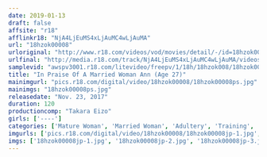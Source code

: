 ```yaml
---
date: 2019-01-13
draft: false
affsite: "r18"
afflinkr18: "NjA4LjEuMS4xLjAuMC4wLjAuMA"
url: "18hzok00008"
urloriginal: "http://www.r18.com/videos/vod/movies/detail/-/id=18hzok00008"
urlfinal: "http://media.r18.com/track/NjA4LjEuMS4xLjAuMC4wLjAuMA/videos/vod/movies/detail/-/id=18hzok00008"
samplevid: "awspv3001.r18.com/litevideo/freepv/1/18h/18hzok008/18hzok008_dmb_w.mp4"
title: "In Praise Of A Married Woman Ann (Age 27)"
mainimgurl: "pics.r18.com/digital/video/18hzok00008/18hzok00008ps.jpg"
mainimgs: "18hzok00008ps.jpg"
releasedate: "Nov. 23, 2017"
duration: 120
productioncomp: "Takara Eizo"
girls: ['----']
categories: ['Mature Woman', 'Married Woman', 'Adultery', 'Training', 'Sex Toys', 'Hi-Def']
imgurls: ['pics.r18.com/digital/video/18hzok00008/18hzok00008jp-1.jpg', 'pics.r18.com/digital/video/18hzok00008/18hzok00008jp-2.jpg', 'pics.r18.com/digital/video/18hzok00008/18hzok00008jp-3.jpg', 'pics.r18.com/digital/video/18hzok00008/18hzok00008jp-4.jpg', 'pics.r18.com/digital/video/18hzok00008/18hzok00008jp-5.jpg', 'pics.r18.com/digital/video/18hzok00008/18hzok00008jp-6.jpg', 'pics.r18.com/digital/video/18hzok00008/18hzok00008jp-7.jpg', 'pics.r18.com/digital/video/18hzok00008/18hzok00008jp-8.jpg', 'pics.r18.com/digital/video/18hzok00008/18hzok00008jp-9.jpg', 'pics.r18.com/digital/video/18hzok00008/18hzok00008jp-10.jpg', 'pics.r18.com/digital/video/18hzok00008/18hzok00008jp-11.jpg', 'pics.r18.com/digital/video/18hzok00008/18hzok00008jp-12.jpg', 'pics.r18.com/digital/video/18hzok00008/18hzok00008jp-13.jpg', 'pics.r18.com/digital/video/18hzok00008/18hzok00008jp-14.jpg', 'pics.r18.com/digital/video/18hzok00008/18hzok00008jp-15.jpg', 'pics.r18.com/digital/video/18hzok00008/18hzok00008jp-16.jpg', 'pics.r18.com/digital/video/18hzok00008/18hzok00008jp-17.jpg', 'pics.r18.com/digital/video/18hzok00008/18hzok00008jp-18.jpg', 'pics.r18.com/digital/video/18hzok00008/18hzok00008jp-19.jpg', 'pics.r18.com/digital/video/18hzok00008/18hzok00008jp-20.jpg']
imgs: ['18hzok00008jp-1.jpg', '18hzok00008jp-2.jpg', '18hzok00008jp-3.jpg', '18hzok00008jp-4.jpg', '18hzok00008jp-5.jpg', '18hzok00008jp-6.jpg', '18hzok00008jp-7.jpg', '18hzok00008jp-8.jpg', '18hzok00008jp-9.jpg', '18hzok00008jp-10.jpg', '18hzok00008jp-11.jpg', '18hzok00008jp-12.jpg', '18hzok00008jp-13.jpg', '18hzok00008jp-14.jpg', '18hzok00008jp-15.jpg', '18hzok00008jp-16.jpg', '18hzok00008jp-17.jpg', '18hzok00008jp-18.jpg', '18hzok00008jp-19.jpg', '18hzok00008jp-20.jpg']
---
```

